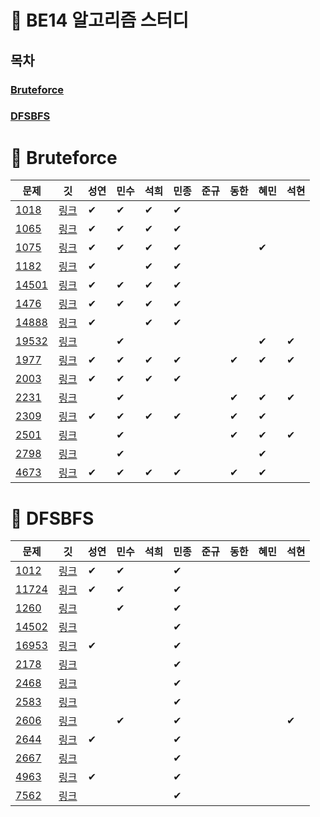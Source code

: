 # 🐶 BE14 알고리즘 스터디
## 목차
### [Bruteforce](#-bruteforce)
### [DFSBFS](#-dfsbfs)

# 📢 Bruteforce
| 문제 | &nbsp;&nbsp;깃&nbsp;&nbsp; | 성연 | 민수 | 석희 | 민종 | 준규 | 동한 | 혜민 | 석현 |
| ----- | :-----: | ----- | ----- | ----- | ----- | ----- | ----- | ----- | ----- |
|[1018](https://www.acmicpc.net/problem/1018)|[링크](./Bruteforce/Boj1018)|✔|✔|✔|✔|||||
|[1065](https://www.acmicpc.net/problem/1065)|[링크](./Bruteforce/Boj1065)|✔|✔|✔|✔|||||
|[1075](https://www.acmicpc.net/problem/1075)|[링크](./Bruteforce/Boj1075)|✔|✔|✔|✔|||✔||
|[1182](https://www.acmicpc.net/problem/1182)|[링크](./Bruteforce/Boj1182)|✔||✔|✔|||||
|[14501](https://www.acmicpc.net/problem/14501)|[링크](./Bruteforce/Boj14501)|✔|✔|✔|✔|||||
|[1476](https://www.acmicpc.net/problem/1476)|[링크](./Bruteforce/Boj1476)|✔|✔|✔|✔|||||
|[14888](https://www.acmicpc.net/problem/14888)|[링크](./Bruteforce/Boj14888)|✔||✔|✔|||||
|[19532](https://www.acmicpc.net/problem/19532)|[링크](./Bruteforce/Boj19532)||✔|||||✔|✔|
|[1977](https://www.acmicpc.net/problem/1977)|[링크](./Bruteforce/Boj1977)|✔|✔|✔|✔||✔|✔|✔|
|[2003](https://www.acmicpc.net/problem/2003)|[링크](./Bruteforce/Boj2003)|✔|✔|✔|✔|||||
|[2231](https://www.acmicpc.net/problem/2231)|[링크](./Bruteforce/Boj2231)||✔||||✔|✔|✔|
|[2309](https://www.acmicpc.net/problem/2309)|[링크](./Bruteforce/Boj2309)|✔|✔|✔|✔||✔|✔||
|[2501](https://www.acmicpc.net/problem/2501)|[링크](./Bruteforce/Boj2501)||✔||||✔|✔|✔|
|[2798](https://www.acmicpc.net/problem/2798)|[링크](./Bruteforce/Boj2798)||✔|||||✔||
|[4673](https://www.acmicpc.net/problem/4673)|[링크](./Bruteforce/Boj4673)|✔|✔|✔|✔||✔|✔||
# 📢 DFSBFS
| 문제 | &nbsp;&nbsp;깃&nbsp;&nbsp; | 성연 | 민수 | 석희 | 민종 | 준규 | 동한 | 혜민 | 석현 |
| ----- | :-----: | ----- | ----- | ----- | ----- | ----- | ----- | ----- | ----- |
|[1012](https://www.acmicpc.net/problem/1012)|[링크](./DFSBFS/Boj1012)|✔|✔||✔|||||
|[11724](https://www.acmicpc.net/problem/11724)|[링크](./DFSBFS/Boj11724)|✔|✔||✔|||||
|[1260](https://www.acmicpc.net/problem/1260)|[링크](./DFSBFS/Boj1260)||✔||✔|||||
|[14502](https://www.acmicpc.net/problem/14502)|[링크](./DFSBFS/Boj14502)||||✔|||||
|[16953](https://www.acmicpc.net/problem/16953)|[링크](./DFSBFS/Boj16953)|✔|||✔|||||
|[2178](https://www.acmicpc.net/problem/2178)|[링크](./DFSBFS/Boj2178)||||✔|||||
|[2468](https://www.acmicpc.net/problem/2468)|[링크](./DFSBFS/Boj2468)||||✔|||||
|[2583](https://www.acmicpc.net/problem/2583)|[링크](./DFSBFS/Boj2583)||||✔|||||
|[2606](https://www.acmicpc.net/problem/2606)|[링크](./DFSBFS/Boj2606)||✔||✔||||✔|
|[2644](https://www.acmicpc.net/problem/2644)|[링크](./DFSBFS/Boj2644)|✔|||✔|||||
|[2667](https://www.acmicpc.net/problem/2667)|[링크](./DFSBFS/Boj2667)||||✔|||||
|[4963](https://www.acmicpc.net/problem/4963)|[링크](./DFSBFS/Boj4963)|✔|||✔|||||
|[7562](https://www.acmicpc.net/problem/7562)|[링크](./DFSBFS/Boj7562)||||✔|||||
